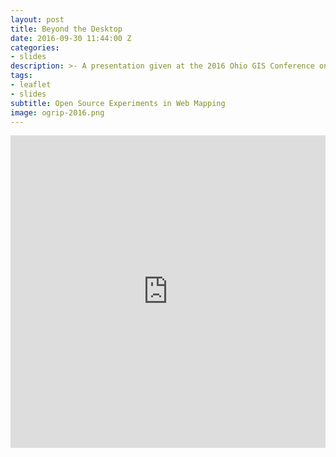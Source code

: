 ```yaml
---
layout: post
title: Beyond the Desktop
date: 2016-09-30 11:44:00 Z
categories:
- slides
description: >- A presentation given at the 2016 Ohio GIS Conference on utilizing open source tools in web mapping. We also explore the trend of tools beyond simply ArcMap and Python for GIS and web mapping.
tags:
- leaflet
- slides
subtitle: Open Source Experiments in Web Mapping
image: ogrip-2016.png
---
```


<iframe src="https://www.ovrdc.org/apps/presentations/ogrip-2016/index.html#/"  allowfullscreen width="100%" height="500" frameBorder="0"></iframe>

